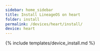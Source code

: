 ```yaml
---
sidebar: home_sidebar
title: Install LineageOS on heart
folder: install
permalink: /devices/heart/install/
device: heart
---
```

{% include templates/device_install.md %}
